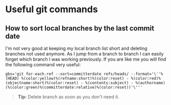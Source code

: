 Useful git commands
=================

How to sort local branches by the last commit date
---------------------------------

I'm not very good at keeping my local branch list short and deleting branches not used anymore. As I jump from a branch to branch I can easily forget which branch I was working previously. If you are like me you will find the following command very useful:  

```
gbs='git for-each-ref --sort=committerdate refs/heads/ --format='\''%(HEAD) %(color:yellow)%(refname:short)%(color:reset) - %(color:red)%(objectname:short)%(color:reset) - %(contents:subject) - %(authorname) (%(color:green)%(committerdate:relative)%(color:reset))'\'''
```

> **Tip:** Delete branch as soon as you don't need it.
